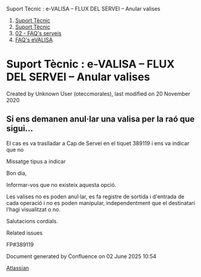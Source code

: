 Suport Tècnic : e-VALISA – FLUX DEL SERVEI – Anular valises  

1.  [Suport Tècnic](index.md)
2.  [Suport Tècnic](13893782.md)
3.  [02 - FAQ's serveis](26313393.md)
4.  [FAQ's eVALISA](28705569.md)

Suport Tècnic : e-VALISA – FLUX DEL SERVEI – Anular valises
===========================================================

Created by Unknown User (oteccmorales), last modified on 20 November 2020

Si ens demanen anul·lar una valisa per la raó que sigui...
----------------------------------------------------------

El cas es va traslladar a Cap de Servei en el tiquet 389119 i ens va indicar que no

  

  

Missatge tipus a indicar

Bon dia,

Informar-vos que no existeix aquesta opció.

Les valises no es poden anul·lar, es fa registre de sortida i d'entrada de cada operació i no es poden manipular, independentment que el destinatari l'hagi visualitzat o no.

Salutacions cordials.

  

Related issues

FP#389119

Document generated by Confluence on 02 June 2025 10:54

[Atlassian](http://www.atlassian.com/)